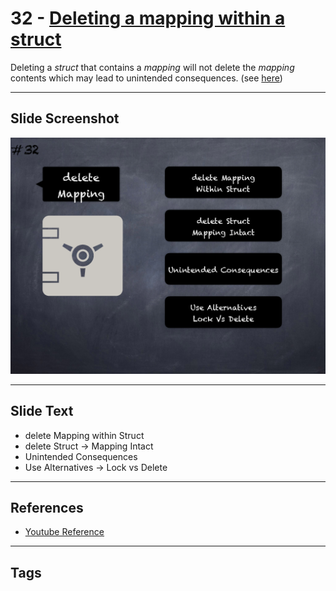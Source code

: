 # 32 - [Deleting a mapping within a struct](Deleting%20a%20mapping%20within%20a%20struct.md)
Deleting a _struct_ that contains a _mapping_ will not delete the _mapping_ contents which may lead to unintended consequences. (see [here](https://github.com/crytic/slither/wiki/Detector-Documentation#deletion-on-mapping-containing-a-structure))

___
## Slide Screenshot
![032.png](../images/pitfalls_and_best_practices101/032.png)
___
## Slide Text
- delete Mapping within Struct
- delete Struct -> Mapping Intact
- Unintended Consequences
- Use Alternatives -> Lock vs Delete
___
## References
- [Youtube Reference](https://youtu.be/fgXuHaZDenU?t=1013)
___
## Tags